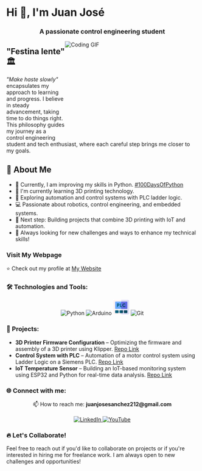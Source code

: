# Hi 👋, I'm Juan José

<h3 align="center">A passionate control engineering student</h3>

<img align="right" src="https://media.giphy.com/media/SWoSkN6DxTszqIKEqv/giphy.gif" alt="Coding GIF" width="350" height="250">

## "Festina lente" 🏛️

*"Make haste slowly"* encapsulates my approach to learning and progress. I believe in steady advancement, taking time to do things right. This philosophy guides my journey as a control engineering student and tech enthusiast, where each careful step brings me closer to my goals.

## 🚀 About Me

- 🌱 Currently, I am improving my skills in Python. [#100DaysOfPython](https://github.com/juasanchezme/100DaysOfPython)
- 🤖 I'm currently learning 3D printing technology.
- 🔧 Exploring automation and control systems with PLC ladder logic.
- 💻 Passionate about robotics, control engineering, and embedded systems.
- 🎯 Next step: Building projects that combine 3D printing with IoT and automation.
- 🚀 Always looking for new challenges and ways to enhance my technical skills!

### **Visit My Webpage**

⭐️ Check out my profile at [My Website](https://juanjosewebpage.vercel.app/)

### 🛠️ Technologies and Tools:

<p align="center">
  <img src="https://img.icons8.com/color/48/000000/python--v1.png" alt="Python"/>
  <img src="https://img.icons8.com/color/48/000000/arduino.png" alt="Arduino"/>
  <img src="images/plc.png" alt="PLC" width="42" height="42"/>
  <img src="https://img.icons8.com/color/48/000000/git.png" alt="Git"/>
</p>

### 🚀 Projects:

- **3D Printer Firmware Configuration** – Optimizing the firmware and assembly of a 3D printer using Klipper. [Repo Link](https://github.com/juasanchezme/3d-printer)
- **Control System with PLC** – Automation of a motor control system using Ladder Logic on a Siemens PLC. [Repo Link](https://github.com/juasanchezme/plc-control-system)
- **IoT Temperature Sensor** – Building an IoT-based monitoring system using ESP32 and Python for real-time data analysis. [Repo Link](https://github.com/juasanchezme/iot-temperature-sensor)

### 🌐 Connect with me:

<p align="center">
  📫 How to reach me: <strong>juanjosesanchez212@gmail.com</strong><br><br>
  <a href="https://www.linkedin.com/in/juan-jos%C3%A9-s%C3%A1nchez-mej%C3%ADa-7a33b0305" target="_blank">
    <img src="https://img.icons8.com/ios-filled/50/0077b5/linkedin.png" alt="LinkedIn" width="40" height="40"/>
  </a>
  <a href="https://www.youtube.com/@Creafera" target="_blank">
    <img src="https://img.icons8.com/ios-filled/50/FF0000/youtube-play.png" alt="YouTube" width="40" height="40"/>
  </a>
</p>

### 🔥 Let's Collaborate!

Feel free to reach out if you'd like to collaborate on projects or if you're interested in hiring me for freelance work. I am always open to new challenges and opportunities!
